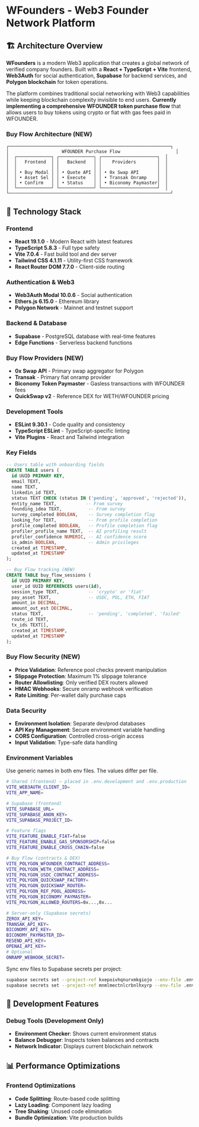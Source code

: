 # WFounders - Web3 Founder Network Platform

## 🏗️ Architecture Overview

**WFounders** is a modern Web3 application that creates a global network of verified company founders. Built with a **React + TypeScript + Vite** frontend, **Web3Auth** for social authentication, **Supabase** for backend services, and **Polygon blockchain** for token operations.

The platform combines traditional social networking with Web3 capabilities while keeping blockchain complexity invisible to end users. **Currently implementing a comprehensive WFOUNDER token purchase flow** that allows users to buy tokens using crypto or fiat with gas fees paid in WFOUNDER.


### Buy Flow Architecture (NEW)
```
┌─────────────────────────────────────────────────────────────┐
│                    WFOUNDER Purchase Flow                     │
│  ┌─────────────┐ ┌─────────────┐ ┌─────────────────────┐  │
│  │   Frontend  │ │   Backend   │ │    Providers        │  │
│  │             │ │             │ │                     │  │
│  │ • Buy Modal │ │ • Quote API │ │ • 0x Swap API       │  │
│  │ • Asset Sel │ │ • Execute   │ │ • Transak Onramp    │  │
│  │ • Confirm   │ │ • Status    │ │ • Biconomy Paymaster│  │
│  └─────────────┘ └─────────────┘ └─────────────────────┘  │
└─────────────────────────────────────────────────────────────┘
```
## 🔧 Technology Stack

### Frontend
- **React 19.1.0** - Modern React with latest features
- **TypeScript 5.8.3** - Full type safety
- **Vite 7.0.4** - Fast build tool and dev server
- **Tailwind CSS 4.1.11** - Utility-first CSS framework
- **React Router DOM 7.7.0** - Client-side routing

### Authentication & Web3
- **Web3Auth Modal 10.0.6** - Social authentication
- **Ethers.js 6.15.0** - Ethereum library
- **Polygon Network** - Mainnet and testnet support

### Backend & Database
- **Supabase** - PostgreSQL database with real-time features
- **Edge Functions** - Serverless backend functions

### Buy Flow Providers (NEW)
- **0x Swap API** - Primary swap aggregator for Polygon
- **Transak** - Primary fiat onramp provider
- **Biconomy Token Paymaster** - Gasless transactions with WFOUNDER fees
- **QuickSwap v2** - Reference DEX for WETH/WFOUNDER pricing

### Development Tools
- **ESLint 9.30.1** - Code quality and consistency
- **TypeScript ESLint** - TypeScript-specific linting
- **Vite Plugins** - React and Tailwind integration

### Key Fields
```sql
-- Users table with onboarding fields
CREATE TABLE users (
  id UUID PRIMARY KEY,
  email TEXT,
  name TEXT,
  linkedin_id TEXT,
  status TEXT CHECK (status IN ('pending', 'approved', 'rejected')),
  entity_name TEXT,           -- From survey
  founding_idea TEXT,          -- From survey
  survey_completed BOOLEAN,    -- Survey completion flag
  looking_for TEXT,            -- From profile completion
  profile_completed BOOLEAN,   -- Profile completion flag
  profiler_profile_name TEXT,  -- AI profiling result
  profiler_confidence NUMERIC, -- AI confidence score
  is_admin BOOLEAN,            -- Admin privileges
  created_at TIMESTAMP,
  updated_at TIMESTAMP
);

-- Buy Flow tracking (NEW)
CREATE TABLE buy_flow_sessions (
  id UUID PRIMARY KEY,
  user_id UUID REFERENCES users(id),
  session_type TEXT,           -- 'crypto' or 'fiat'
  pay_asset TEXT,              -- USDC, POL, ETH, FIAT
  amount_in DECIMAL,
  amount_out_est DECIMAL,
  status TEXT,                 -- 'pending', 'completed', 'failed'
  route_id TEXT,
  tx_ids TEXT[],
  created_at TIMESTAMP,
  updated_at TIMESTAMP
);
```

### Buy Flow Security (NEW)
- **Price Validation**: Reference pool checks prevent manipulation
- **Slippage Protection**: Maximum 1% slippage tolerance
- **Router Allowlisting**: Only verified DEX routers allowed
- **HMAC Webhooks**: Secure onramp webhook verification
- **Rate Limiting**: Per-wallet daily purchase caps

### Data Security
- **Environment Isolation**: Separate dev/prod databases
- **API Key Management**: Secure environment variable handling
- **CORS Configuration**: Controlled cross-origin access
- **Input Validation**: Type-safe data handling


### Environment Variables
Use generic names in both env files. The values differ per file.

```bash
# Shared (frontend) — placed in .env.development and .env.production
VITE_WEB3AUTH_CLIENT_ID=
VITE_APP_NAME=

# Supabase (frontend)
VITE_SUPABASE_URL=
VITE_SUPABASE_ANON_KEY=
VITE_SUPABASE_PROJECT_ID=

# Feature flags
VITE_FEATURE_ENABLE_FIAT=false
VITE_FEATURE_ENABLE_GAS_SPONSORSHIP=false
VITE_FEATURE_ENABLE_CROSS_CHAIN=false

# Buy Flow (contracts & DEX)
VITE_POLYGON_WFOUNDER_CONTRACT_ADDRESS=
VITE_POLYGON_WETH_CONTRACT_ADDRESS=
VITE_POLYGON_USDC_CONTRACT_ADDRESS=
VITE_POLYGON_QUICKSWAP_FACTORY=
VITE_POLYGON_QUICKSWAP_ROUTER=
VITE_POLYGON_REF_POOL_ADDRESS=
VITE_POLYGON_BICONOMY_PAYMASTER=
VITE_POLYGON_ALLOWED_ROUTERS=0x...,0x...

# Server-only (Supabase secrets)
ZEROX_API_KEY=
TRANSAK_API_KEY=
BICONOMY_API_KEY=
BICONOMY_PAYMASTER_ID=
RESEND_API_KEY=
OPENAI_API_KEY=
# Optional
ONRAMP_WEBHOOK_SECRET=
```

Sync env files to Supabase secrets per project:

```bash
supabase secrets set --project-ref kxepoivhqnurxmkgiojo --env-file .env.development   # uses .env.development → dev project
supabase secrets set --project-ref mnmlmectnlcrbnlhxyrp --env-file .env.production  # uses .env.production → prod project
```

## 🧪 Development Features

### Debug Tools (Development Only)
- **Environment Checker**: Shows current environment status
- **Balance Debugger**: Inspects token balances and contracts
- **Network Indicator**: Displays current blockchain network

## 📊 Performance Optimizations

### Frontend Optimizations
- **Code Splitting**: Route-based code splitting
- **Lazy Loading**: Component lazy loading
- **Tree Shaking**: Unused code elimination
- **Bundle Optimization**: Vite production builds